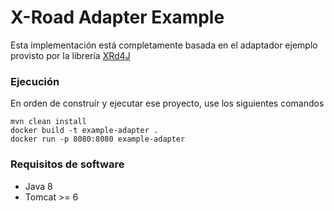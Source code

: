 # X-Road Adapter Example

Esta implementación está completamente basada en el adaptador ejemplo provisto por la librería [XRd4J](https://github.com/nordic-institute/xrd4j)

### Ejecución

En orden de construír y ejecutar ese proyecto, use los siguientes comandos

```
mvn clean install
docker build -t example-adapter .
docker run -p 8080:8080 example-adapter 
```

### Requisitos de software

* Java 8
* Tomcat >= 6
